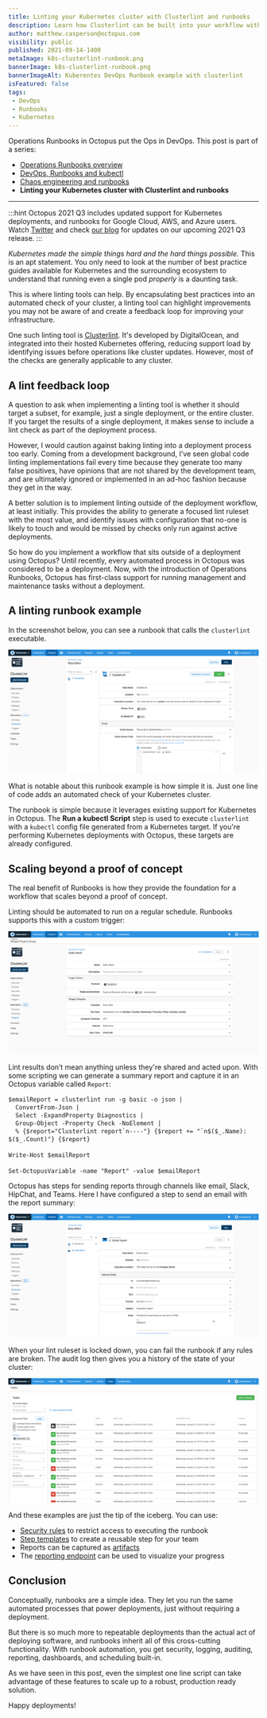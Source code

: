 ```yaml
---
title: Linting your Kubernetes cluster with Clusterlint and runbooks
description: Learn how Clusterlint can be built into your workflow with runbooks.
author: matthew.casperson@octopus.com
visibility: public
published: 2021-09-14-1400
metaImage: k8s-clusterlint-runbook.png
bannerImage: k8s-clusterlint-runbook.png
bannerImageAlt: Kuberentes DevOps Runbook example with clusterlint
isFeatured: false
tags:
 - DevOps
 - Runbooks
 - Kubernetes
---
```


Operations Runbooks in Octopus put the Ops in DevOps. This post is part of a series:

- [Operations Runbooks overview](/blog/2020-01/operations-runbooks/index.md)
- [DevOps, Runbooks and kubectl](/blog/2021-09/devops-runbooks-and-kubectl/index.md)
- [Chaos engineering and runbooks](/blog/2021-09/chaos-engineering-and-runbooks/index.md)
- **Linting your Kubernetes cluster with Clusterlint and runbooks**

---

:::hint
Octopus 2021 Q3 includes updated support for Kubernetes deployments, and runbooks for Google Cloud, AWS, and Azure users. Watch [Twitter](https://twitter.com/OctopusDeploy) and check [our blog](https://octopus.com/blog) for updates on our upcoming 2021 Q3 release.
:::

*Kubernetes made the simple things hard and the hard things possible.* This is an apt statement. You only need to look at the number of best practice guides available for Kubernetes and the surrounding ecosystem to understand that running even a single pod *properly* is a daunting task.

This is where linting tools can help. By encapsulating best practices into an automated check of your cluster, a linting tool can highlight improvements you may not be aware of and create a feedback loop for improving your infrastructure.

One such linting tool is [Clusterlint](https://github.com/digitalocean/clusterlint). It's developed by DigitalOcean, and integrated into their hosted Kubernetes offering, reducing support load by identifying issues before operations like cluster updates. However, most of the checks are generally applicable to any cluster.

## A lint feedback loop

A question to ask when implementing a linting tool is whether it should target a subset, for example, just a single deployment, or the entire cluster. If you target the results of a single deployment, it makes sense to include a lint check as part of the deployment process.

However, I would caution against baking linting into a deployment process too early. Coming from a development background, I’ve seen global code linting implementations fail every time because they generate too many false positives, have opinions that are not shared by the development team, and are ultimately ignored or implemented in an ad-hoc fashion because they get in the way.

A better solution is to implement linting outside of the deployment workflow, at least initially. This provides the ability to generate a focused lint ruleset with the most value, and identify issues with configuration that no-one is likely to touch and would be missed by checks only run against active deployments.

So how do you implement a workflow that sits outside of a deployment using Octopus? Until recently, every automated process in Octopus was considered to be a deployment. Now, with the introduction of Operations Runbooks, Octopus has first-class support for running management and maintenance tasks without a deployment.

## A linting runbook example

In the screenshot below, you can see a runbook that calls the `clusterlint` executable.

![Octopus dashboard open on Projects tab and Operations Runbooks page showing ClusterLint Step Editor](clusterlint-runbook.png "width=500")

What is notable about this runbook example is how simple it is. Just one line of code adds an automated check of your Kubernetes cluster.

The runbook is simple because it leverages existing support for Kubernetes in Octopus. The **Run a kubectl Script** step is used to execute `clusterlint` with a `kubectl` config file generated from a Kubernetes target. If you're performing Kubernetes deployments with Octopus, these targets are already configured.

## Scaling beyond a proof of concept

The real benefit of Runbooks is how they provide the foundation for a workflow that scales beyond a proof of concept.

Linting should be automated to run on a regular schedule. Runbooks supports this with a custom trigger:

![Octopus dashboard open on Projects tab and Operations Triggers page showing Daily check](runbook-schedule.png "width=500")

Lint results don’t mean anything unless they're shared and acted upon. With some scripting we can generate a summary report and capture it in an Octopus variable called `Report`:

```
$emailReport = clusterlint run -g basic -o json |
  ConvertFrom-Json |
  Select -ExpandProperty Diagnostics |
  Group-Object -Property Check -NoElement |
  % {$report="Clusterlint report`n----"} {$report += "`n$($_.Name): $($_.Count)"} {$report}

Write-Host $emailReport

Set-OctopusVariable -name "Report" -value $emailReport
```

Octopus has steps for sending reports through channels like email, Slack, HipChat, and Teams. Here I have configured a step to send an email with the report summary:

![Octopus dashboard open on Projects tab and Operations Runbooks page showing Email report](email.png "width=500")

When your lint ruleset is locked down, you can fail the runbook if any rules are broken. The audit log then gives you a history of the state of your cluster:

![Octopus dashboard open on Tasks tab showing audit log](audit.png "width=500")

And these examples are just the tip of the iceberg. You can use:

- [Security rules](https://octopus.com/docs/administration/managing-users-and-teams) to restrict access to executing the runbook
- [Step templates](https://octopus.com/docs/deployment-process/steps/custom-step-templates) to create a reusable step for your team
- Reports can be captured as [artifacts](https://octopus.com/docs/deployment-process/artifacts)
- The [reporting endpoint](https://octopus.com/docs/administration/reporting) can be used to visualize your progress

## Conclusion

Conceptually, runbooks are a simple idea. They let you run the same automated processes that power deployments, just without requiring a deployment.

But there is so much more to repeatable deployments than the actual act of deploying software, and runbooks inherit all of this cross-cutting functionality. With runbook automation, you get security, logging, auditing, reporting, dashboards, and scheduling built-in. 

As we have seen in this post, even the simplest one line script can take advantage of these features to scale up to a robust, production ready solution.

Happy deployments!
